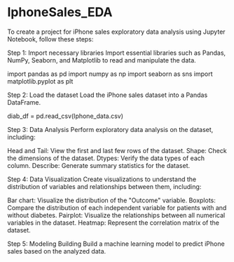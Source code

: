  # IphoneSales_EDA

To create a project for iPhone sales exploratory data analysis using Jupyter Notebook, follow these steps:

Step 1: Import necessary libraries Import essential libraries such as Pandas, NumPy, Seaborn, and Matplotlib to read and manipulate the data.

import pandas as pd
import numpy as np
import seaborn as sns
import matplotlib.pyplot as plt

Step 2: Load the dataset Load the iPhone sales dataset into a Pandas DataFrame.

diab_df = pd.read_csv(Iphone_data.csv)

Step 3: Data Analysis Perform exploratory data analysis on the dataset, including:

Head and Tail: View the first and last few rows of the dataset.
Shape: Check the dimensions of the dataset.
Dtypes: Verify the data types of each column.
Describe: Generate summary statistics for the dataset.

Step 4: Data Visualization Create visualizations to understand the distribution of variables and relationships between them, including:

Bar chart: Visualize the distribution of the "Outcome" variable.
Boxplots: Compare the distribution of each independent variable for patients with and without diabetes.
Pairplot: Visualize the relationships between all numerical variables in the dataset.
Heatmap: Represent the correlation matrix of the dataset.

Step 5: Modeling Building Build a machine learning model to predict iPhone sales based on the analyzed data.

